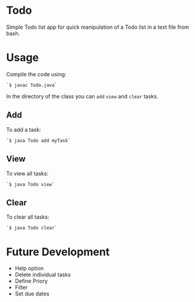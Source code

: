# Todo

Simple Todo list app for quick manipulation of a Todo list in a text file from bash.

# Usage
Compile the code using:

    `$ javac Todo.java`

In the directory of the class you can `add` `view` and `clear` tasks.

## Add
To add a task:

    `$ java Todo add myTask`

## View
To view all tasks:

    `$ java Todo view`

## Clear
To clear all tasks:

    `$ java Todo clear`

# Future Development

* Help option
* Delete individual tasks
* Define Priory
* Filter
* Set due dates



